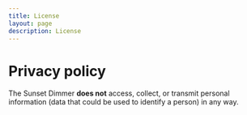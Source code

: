 ```yaml
---
title: License
layout: page
description: License
---
```


# Privacy policy

The Sunset Dimmer  **does not** access, collect, or transmit personal information (data that could be used to identify a person) in any way.
